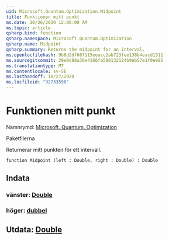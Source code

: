 ```yaml
---
uid: Microsoft.Quantum.Optimization.Midpoint
title: Funktionen mitt punkt
ms.date: 10/26/2020 12:00:00 AM
ms.topic: article
qsharp.kind: function
qsharp.namespace: Microsoft.Quantum.Optimization
qsharp.name: Midpoint
qsharp.summary: Returns the midpoint for an interval.
ms.openlocfilehash: 9b8d2df667115eeacc2ab723fee138b4eacd1311
ms.sourcegitcommit: 29e0d88a30e4166fa580132124b0eb57e1f0e986
ms.translationtype: MT
ms.contentlocale: sv-SE
ms.lasthandoff: 10/27/2020
ms.locfileid: "92733598"
---
```

# <a name="midpoint-function"></a>Funktionen mitt punkt

Namnrymd: [Microsoft. Quantum. Optimization](xref:Microsoft.Quantum.Optimization)

Paketfilerna [](https://nuget.org/packages/)


Returnerar mitt punkten för ett intervall.

```qsharp
function Midpoint (left : Double, right : Double) : Double
```


## <a name="input"></a>Indata

### <a name="left--double"></a>vänster: [Double](xref:microsoft.quantum.lang-ref.double)




### <a name="right--double"></a>höger: [dubbel](xref:microsoft.quantum.lang-ref.double)





## <a name="output--double"></a>Utdata: [Double](xref:microsoft.quantum.lang-ref.double)

